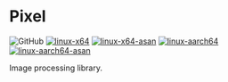 #  Pixel

<img alt="GitHub" src="https://img.shields.io/github/license/zchrissirhcz/pixel"> [![linux-x64](https://github.com/zchrissirhcz/pixel/actions/workflows/linux-x64.yml/badge.svg)](https://github.com/zchrissirhcz/pixel/actions/workflows/linux-x64.yml)  [![linux-x64-asan](https://github.com/zchrissirhcz/pixel/actions/workflows/linux-x64-asan.yml/badge.svg)](https://github.com/zchrissirhcz/pixel/actions/workflows/linux-x64-asan.yml) [![linux-aarch64](https://github.com/zchrissirhcz/pixel/actions/workflows/linux-aarch64.yml/badge.svg)](https://github.com/zchrissirhcz/pixel/actions/workflows/linux-aarch64.yml) [![linux-aarch64-asan](https://github.com/zchrissirhcz/pixel/actions/workflows/linux-aarch64-asan.yml/badge.svg)](https://github.com/zchrissirhcz/pixel/actions/workflows/linux-aarch64-asan.yml)

Image processing library.